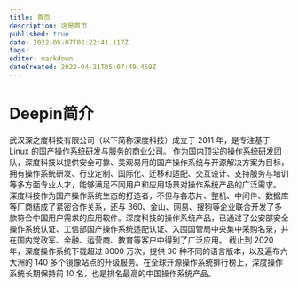 ```yaml
---
title: 首页
description: 这是首页
published: true
date: 2022-05-07T02:22:41.117Z
tags: 
editor: markdown
dateCreated: 2022-04-21T05:07:49.469Z
---
```


# Deepin简介
武汉深之度科技有限公司（以下简称深度科技）成立于 2011 年，是专注基于 Linux 的国产操作系统研发与服务的商业公司。
作为国内顶尖的操作系统研发团队，深度科技以提供安全可靠、美观易用的国产操作系统与开源解决方案为目标，拥有操作系统研发、行业定制、国际化、迁移和适配、交互设计、支持服务与培训等多方面专业人才，能够满足不同用户和应用场景对操作系统产品的广泛需求。
深度科技作为国产操作系统生态的打造者，不但与各芯片、整机、中间件、数据库等厂商结成了紧密合作关系，还与 360、金山、网易、搜狗等企业联合开发了多款符合中国用户需求的应用软件。深度科技的操作系统产品，已通过了公安部安全操作系统认证、工信部国产操作系统适配认证、入围国管局中央集中采购名录，并在国内党政军、金融、运营商、教育等客户中得到了广泛应用。
截止到 2020 年，深度操作系统下载超过 8000 万次，提供 30 种不同的语言版本，以及遍布六大洲的 140 多个镜像站点的升级服务。在全球开源操作系统排行榜上，深度操作系统长期保持前 10 名，也是排名最高的中国操作系统产品。